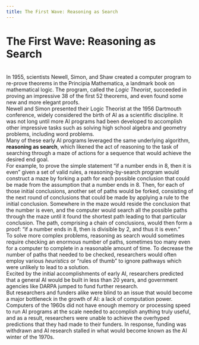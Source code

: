 ```yaml
---
title: The First Wave: Reasoning as Search
---
```


# The First Wave: Reasoning as Search

<br>
In 1955, scientists Newell, Simon, and Shaw created a computer program to re-prove theorems in the Principia Mathematica, a landmark book on mathematical logic. The program, called the <i>Logic Theorist</i>, succeeded in proving an impressive 38 of the first 52 theorems, and even found some new and more elegant proofs.

<br>
Newell and Simon presented their Logic Theorist at the 1956 Dartmouth conference, widely considered the birth of AI as a scientific discipline. It was not long until more AI programs had been developed to accomplish other impressive tasks such as solving high school algebra and geometry problems, including word problems.

<br>
Many of these early AI programs leveraged the same underlying algorithm, <b>reasoning as search</b>, which likened the act of reasoning to the task of searching through a maze of actions for a sequence that would achieve the desired end goal.

<br>
For example, to prove the simple statement “if a number ends in 8, then it is even” given a set of valid rules, a reasoning-by-search program would construct a maze by forking a path for each possible conclusion that could be made from the assumption that a number ends in 8. Then, for each of those initial conclusions, another set of paths would be forked, consisting of the next round of conclusions that could be made by applying a rule to the initial conclusion. Somewhere in the maze would reside the conclusion that the number is even, and the computer would search all the possible paths through the maze until it found the shortest path leading to that particular conclusion. The path, comprising a chain of conclusions, would then form a proof: “if a number ends in 8, then is divisible by 2, and thus it is even.”

<br>
To solve more complex problems, reasoning as search would sometimes require checking an enormous number of paths, sometimes too many even for a computer to complete in a reasonable amount of time. To decrease the number of paths that needed to be checked, researchers would often employ various <i>heuristics</i> or “rules of thumb” to ignore pathways which were unlikely to lead to a solution.

<br>
Excited by the initial accomplishments of early AI, researchers predicted that a general AI would be built in less than 20 years, and government agencies like DARPA jumped to fund further research.

<br>
But researchers and funders alike were blind to an issue that would become a major bottleneck in the growth of AI: a lack of computation power. Computers of the 1960s did not have enough memory or processing speed to run AI programs at the scale needed to accomplish anything truly useful, and as a result, researchers were unable to achieve the overhyped predictions that they had made to their funders. In response, funding was withdrawn and AI research stalled in what would become known as the AI winter of the 1970s.
